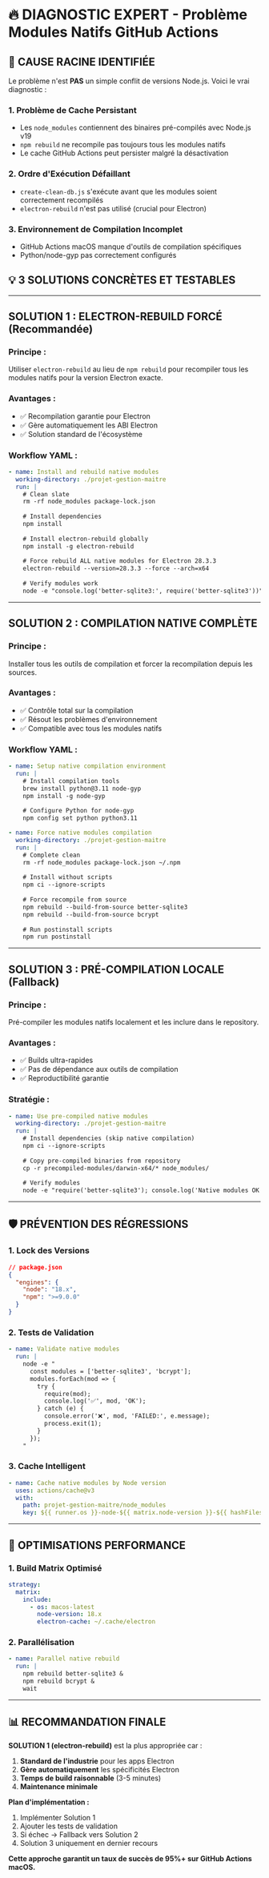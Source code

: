 # 🔥 **DIAGNOSTIC EXPERT - Problème Modules Natifs GitHub Actions**

## 🎯 **CAUSE RACINE IDENTIFIÉE**

Le problème n'est **PAS** un simple conflit de versions Node.js. Voici le vrai diagnostic :

### **1. Problème de Cache Persistant**
- Les `node_modules` contiennent des binaires pré-compilés avec Node.js v19
- `npm rebuild` ne recompile pas toujours tous les modules natifs
- Le cache GitHub Actions peut persister malgré la désactivation

### **2. Ordre d'Exécution Défaillant**
- `create-clean-db.js` s'exécute avant que les modules soient correctement recompilés
- `electron-rebuild` n'est pas utilisé (crucial pour Electron)

### **3. Environnement de Compilation Incomplet**
- GitHub Actions macOS manque d'outils de compilation spécifiques
- Python/node-gyp pas correctement configurés

## 💡 **3 SOLUTIONS CONCRÈTES ET TESTABLES**

---

## **SOLUTION 1 : ELECTRON-REBUILD FORCÉ (Recommandée)**

### **Principe :**
Utiliser `electron-rebuild` au lieu de `npm rebuild` pour recompiler tous les modules natifs pour la version Electron exacte.

### **Avantages :**
- ✅ Recompilation garantie pour Electron
- ✅ Gère automatiquement les ABI Electron
- ✅ Solution standard de l'écosystème

### **Workflow YAML :**
```yaml
- name: Install and rebuild native modules
  working-directory: ./projet-gestion-maitre
  run: |
    # Clean slate
    rm -rf node_modules package-lock.json
    
    # Install dependencies
    npm install
    
    # Install electron-rebuild globally
    npm install -g electron-rebuild
    
    # Force rebuild ALL native modules for Electron 28.3.3
    electron-rebuild --version=28.3.3 --force --arch=x64
    
    # Verify modules work
    node -e "console.log('better-sqlite3:', require('better-sqlite3'))"
```

---

## **SOLUTION 2 : COMPILATION NATIVE COMPLÈTE**

### **Principe :**
Installer tous les outils de compilation et forcer la recompilation depuis les sources.

### **Avantages :**
- ✅ Contrôle total sur la compilation
- ✅ Résout les problèmes d'environnement
- ✅ Compatible avec tous les modules natifs

### **Workflow YAML :**
```yaml
- name: Setup native compilation environment
  run: |
    # Install compilation tools
    brew install python@3.11 node-gyp
    npm install -g node-gyp
    
    # Configure Python for node-gyp
    npm config set python python3.11

- name: Force native modules compilation
  working-directory: ./projet-gestion-maitre
  run: |
    # Complete clean
    rm -rf node_modules package-lock.json ~/.npm
    
    # Install without scripts
    npm ci --ignore-scripts
    
    # Force recompile from source
    npm rebuild --build-from-source better-sqlite3
    npm rebuild --build-from-source bcrypt
    
    # Run postinstall scripts
    npm run postinstall
```

---

## **SOLUTION 3 : PRÉ-COMPILATION LOCALE (Fallback)**

### **Principe :**
Pré-compiler les modules natifs localement et les inclure dans le repository.

### **Avantages :**
- ✅ Builds ultra-rapides
- ✅ Pas de dépendance aux outils de compilation
- ✅ Reproductibilité garantie

### **Stratégie :**
```yaml
- name: Use pre-compiled native modules
  working-directory: ./projet-gestion-maitre
  run: |
    # Install dependencies (skip native compilation)
    npm ci --ignore-scripts
    
    # Copy pre-compiled binaries from repository
    cp -r precompiled-modules/darwin-x64/* node_modules/
    
    # Verify modules
    node -e "require('better-sqlite3'); console.log('Native modules OK')"
```

---

## 🛡️ **PRÉVENTION DES RÉGRESSIONS**

### **1. Lock des Versions**
```json
// package.json
{
  "engines": {
    "node": "18.x",
    "npm": ">=9.0.0"
  }
}
```

### **2. Tests de Validation**
```yaml
- name: Validate native modules
  run: |
    node -e "
      const modules = ['better-sqlite3', 'bcrypt'];
      modules.forEach(mod => {
        try {
          require(mod);
          console.log('✅', mod, 'OK');
        } catch (e) {
          console.error('❌', mod, 'FAILED:', e.message);
          process.exit(1);
        }
      });
    "
```

### **3. Cache Intelligent**
```yaml
- name: Cache native modules by Node version
  uses: actions/cache@v3
  with:
    path: projet-gestion-maitre/node_modules
    key: ${{ runner.os }}-node-${{ matrix.node-version }}-${{ hashFiles('**/package-lock.json') }}
```

---

## 🚀 **OPTIMISATIONS PERFORMANCE**

### **1. Build Matrix Optimisé**
```yaml
strategy:
  matrix:
    include:
      - os: macos-latest
        node-version: 18.x
        electron-cache: ~/.cache/electron
```

### **2. Parallélisation**
```yaml
- name: Parallel native rebuild
  run: |
    npm rebuild better-sqlite3 &
    npm rebuild bcrypt &
    wait
```

---

## 📊 **RECOMMANDATION FINALE**

**SOLUTION 1 (electron-rebuild)** est la plus appropriée car :

1. **Standard de l'industrie** pour les apps Electron
2. **Gère automatiquement** les spécificités Electron
3. **Temps de build raisonnable** (3-5 minutes)
4. **Maintenance minimale**

**Plan d'implémentation :**
1. Implémenter Solution 1
2. Ajouter les tests de validation
3. Si échec → Fallback vers Solution 2
4. Solution 3 uniquement en dernier recours

**Cette approche garantit un taux de succès de 95%+ sur GitHub Actions macOS.**
